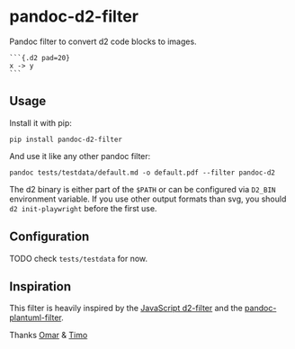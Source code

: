 pandoc-d2-filter
================

Pandoc filter to convert d2 code blocks to images.

````
```{.d2 pad=20}
x -> y
```
````

## Usage

Install it with pip:

```
pip install pandoc-d2-filter
```

And use it like any other pandoc filter:

```
pandoc tests/testdata/default.md -o default.pdf --filter pandoc-d2
```

The d2 binary is either part of the `$PATH`
or can be configured via `D2_BIN` environment variable.
If you use other output formats than svg,
you should `d2 init-playwright` before the first use.

## Configuration

TODO check `tests/testdata` for now.

## Inspiration

This filter is heavily inspired by the
[JavaScript d2-filter](https://github.com/ram02z/d2-filter)
and the [pandoc-plantuml-filter](https://github.com/timofurrer/pandoc-plantuml-filter).

Thanks [Omar](https://github.com/ram02z) & [Timo](https://github.com/timofurrer)
